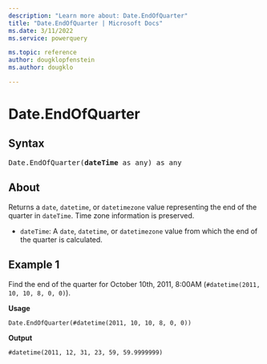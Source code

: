 ```yaml
---
description: "Learn more about: Date.EndOfQuarter"
title: "Date.EndOfQuarter | Microsoft Docs"
ms.date: 3/11/2022
ms.service: powerquery

ms.topic: reference
author: dougklopfenstein
ms.author: dougklo

---
```

# Date.EndOfQuarter

## Syntax

<pre>
Date.EndOfQuarter(<b>dateTime</b> as any) as any
</pre>
  
## About

Returns a `date`, `datetime`, or `datetimezone` value representing the end of the quarter in `dateTime`. Time zone information is preserved.

* `dateTime`: A `date`, `datetime`, or `datetimezone` value from which the end of the quarter is calculated.

## Example 1

Find the end of the quarter for October 10th, 2011, 8:00AM (`#datetime(2011, 10, 10, 8, 0, 0)`).

**Usage**

```powerquery-m
Date.EndOfQuarter(#datetime(2011, 10, 10, 8, 0, 0))
```

**Output**

`#datetime(2011, 12, 31, 23, 59, 59.9999999)`
